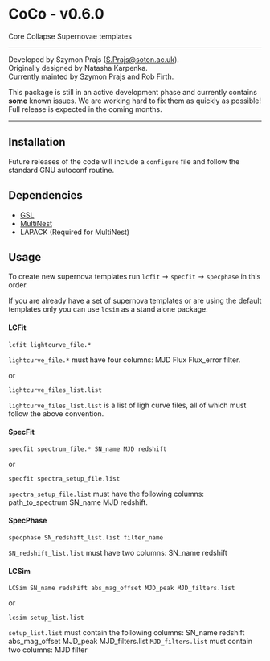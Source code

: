 # CoCo - v0.6.0
Core Collapse Supernovae templates
___
Developed by Szymon Prajs (S.Prajs@soton.ac.uk).     
Originally designed by Natasha Karpenka.  
Currently mainted by Szymon Prajs and Rob Firth.   

This package is still in an active development phase and currently contains **some** known issues. We are working hard to fix them as quickly as possible! Full release is expected in the coming months.

___

## Installation
Future releases of the code will include a `configure` file and follow the standard GNU autoconf routine.

## Dependencies
- [GSL](https://www.gnu.org/software/gsl/)
- [MultiNest](https://ccpforge.cse.rl.ac.uk/gf/project/multinest/)
- LAPACK (Required for MultiNest)

## Usage
To create new supernova templates run `lcfit` -> `specfit` -> `specphase` in this order.

If you are already have a set of supernova templates or are using the default templates only you can use `lcsim` as a stand alone package.

#### LCFit
```
lcfit lightcurve_file.*
```
`lightcurve_file.*` must have four columns: MJD Flux Flux_error filter.   

or
```
lightcurve_files_list.list
```
`lightcurve_files_list.list` is a list of ligh curve files, all of which must follow the above convention.

#### SpecFit
```
specfit spectrum_file.* SN_name MJD redshift
```
or
```
specfit spectra_setup_file.list
```
`spectra_setup_file.list` must have the following columns: path_to_spectrum SN_name MJD redshift.

#### SpecPhase
```
specphase SN_redshift_list.list filter_name
```
`SN_redshift_list.list` must have two columns: SN_name redshift

#### LCSim
```
LCSim SN_name redshift abs_mag_offset MJD_peak MJD_filters.list
```
or
```
lcsim setup_list.list
```
`setup_list.list` must contain the following columns: SN_name redshift abs_mag_offset MJD_peak MJD_filters.list
`MJD_filters.list` must contain two columns: MJD filter
